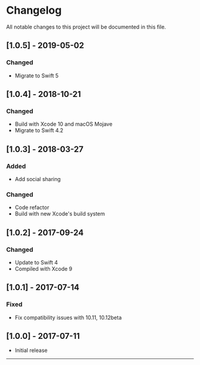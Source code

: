 # Changelog

All notable changes to this project will be documented in this file.

## [1.0.5] - 2019-05-02

### Changed

- Migrate to Swift 5

## [1.0.4] - 2018-10-21

### Changed

- Build with Xcode 10 and macOS Mojave
- Migrate to Swift 4.2

## [1.0.3] - 2018-03-27

### Added

- Add social sharing

### Changed

- Code refactor
- Build with new Xcode's build system

## [1.0.2] - 2017-09-24

### Changed

- Update to Swift 4
- Compiled with Xcode 9

## [1.0.1] - 2017-07-14

### Fixed

- Fix compatibility issues with 10.11, 10.12beta

## [1.0.0] - 2017-07-11

- Initial release

---
